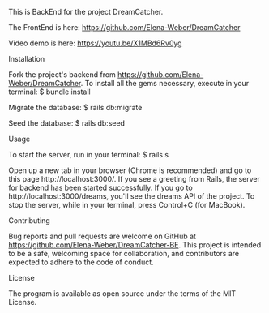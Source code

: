 This is BackEnd for the project DreamCatcher.

The FrontEnd is here:
https://github.com/Elena-Weber/DreamCatcher

Video demo is here:
https://youtu.be/X1MBd6Rv0yg

Installation

Fork the project's backend from https://github.com/Elena-Weber/DreamCatcher. To install all the gems necessary, execute in your terminal:
$ bundle install

Migrate the database:
$ rails db:migrate

Seed the database:
$ rails db:seed

Usage

To start the server, run in your terminal:
$ rails s

Open up a new tab in your browser (Chrome is recommended) and go to this page http://localhost:3000/. If you see a greeting from Rails, the server for backend has been started successfully. If you go to http://localhost:3000/dreams, you'll see the dreams API of the project. To stop the server, while in your terminal, press Control+C (for MacBook).

Contributing

Bug reports and pull requests are welcome on GitHub at https://github.com/Elena-Weber/DreamCatcher-BE. This project is intended to be a safe, welcoming space for collaboration, and contributors are expected to adhere to the code of conduct.

License

The program is available as open source under the terms of the MIT License.